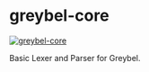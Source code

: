 # greybel-core

[![greybel-core](https://circleci.com/gh/ayecue/greybel-core.svg?style=svg)](https://circleci.com/gh/ayecue/greybel-core)

Basic Lexer and Parser for Greybel.